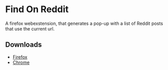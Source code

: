 # Find On Reddit

A firefox webexstension, that generates a pop-up with a list of Reddit posts that use the current url.

## Downloads
  - [Firefox](https://addons.mozilla.org/nl/firefox/addon/find-on-reddit/)
  - [Chrome](https://chrome.google.com/webstore/detail/find-on-reddit/)
